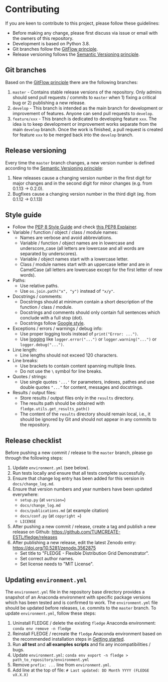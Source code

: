 # Contributing

If you are keen to contribute to this project, please follow these guidelines:

- Before making any change, please first discuss via issue or email with the owners of this repository.
- Development is based on Python 3.8.
- Git branches follow the [GitFlow principle](https://nvie.com/posts/a-successful-git-branching-model/).
- Release versioning follows the [Semantic Versioning principle](https://semver.org/).

## Git branches

Based on the [GitFlow principle](https://nvie.com/posts/a-successful-git-branching-model/) there are the following branches:

1. `master` - Contains stable release versions of the repository. Only admins should send pull requests / commits to `master` when 1) fixing a critical bug or 2) publishing a new release.
2. `develop` - This branch is intended as the main branch for development or improvement of features. Anyone can send pull requests to `develop`.
3. `feature/xxx` - This branch is dedicated to developing feature `xxx`. The idea is to keep development or improvement works separate from the main `develop` branch. Once the work is finished, a pull request is created for feature `xxx` to be merged back into the `develop` branch.

## Release versioning

Every time the `master` branch changes, a new version number is defined according to the [Semantic Versioning principle](https://semver.org/):

1. New releases cause a changing version number in the first digit for major changes and in the second digit for minor changes (e.g. from 0.1.13 -> 0.2.0).
2. Bugfixes cause a changing version number in the third digit (eg. from 0.1.12 -> 0.1.13)

## Style guide

- Follow the [PEP 8 Style Guide](https://www.python.org/dev/peps/pep-0008/) and check [this PEP8 Explainer](https://realpython.com/python-pep8/).
- Variable / function / object / class / module names:
    - Names are verbose and avoid abbreviations.
    - Variable / function / object names are in lowercase and underscore_case (all letters are lowercase and all words are separated by underscores).
    - Variable / object names start with a lowercase letter.
    - Class / module names start with an uppercase letter and are in CamelCase (all letters are lowercase except for the first letter of new words).
- Paths:
    - Use relative paths.
    - Use `os.join.path("x", "y")` instead of `"x/y"`.
- Docstrings / comments:
    - Docstrings should at minimum contain a short description of the function / class / module.
    - Docstrings and comments should only contain full sentences which conclude with a full stop (dot).
    - Docstrings follow [Google style](https://sphinxcontrib-napoleon.readthedocs.io/en/latest/example_google.html).
- Exceptions / errors / warnings / debug info:
    - Use proper logging tools instead of `print("Error: ...")`.
    - Use [logging](https://docs.python.org/3.6/library/logging.html) like `logger.error("...")` or `logger.warning("...")` or `logger.debug("...")`.
- Line length:
    - Line lengths should not exceed 120 characters.
- Line breaks:
    - Use brackets to contain content spanning multiple lines.
    - Do not use the `\` symbol for line breaks.
- Quotes / strings:
    - Use single quotes `'...'` for parameters, indexes, pathes and use double quotes `"..."` for content, messages and docstrings.
- Results / output files:
    - Store results / output files only in the `results` directory.
    - The results path should be obtained with `fledge.utils.get_results_path()`
    - The content of the `results` directory should remain local, i.e., it should be ignored by Git and should not appear in any commits to the repository.

## Release checklist

Before pushing a new commit / release to the `master` branch, please go through the following steps:

1. Update `environment.yml` (see below).
2. Run tests locally and ensure that all tests complete successfully.
3. Ensure that change log entry has been added for this version in `docs/change_log.md`.
4. Ensure that version numbers and year numbers have been updated everywhere:
    - `setup.py` (at `version=`)
    - `docs/change_log.md`
    - `docs/publications.md` (at example citation)
    - `docs/conf.py` (at `copyright =`)
    - `LICENSE`
5. After pushing a new commit / release, create a tag and publish a new release on Github: <https://github.com/TUMCREATE-ESTL/fledge/releases>
6. After publishing a new release, edit the latest Zenodo entry: <https://doi.org/10.5281/zenodo.3562875>
    - Set title to "FLEDGE - Flexible Distribution Grid Demonstrator".
    - Set correct author names.
    - Set license needs to "MIT License".

## Updating `environment.yml`

The `environment.yml` file in the repository base directory provides a snapshot of an Anaconda environment with specific package versions which has been tested and is confirmed to work. The `environment.yml` file should be updated before releases, i.e. commits to the `master` branch. To update `environment.yml`, follow these steps:

1. Uninstall FLEDGE / delete the existing `fledge` Anaconda environment: `conda env remove -n fledge`
2. Reinstall FLEDGE / recreate the `fledge` Anaconda environment based on the recommended installation steps in [Getting started](getting_started.md).
3. Run **all test** and **all examples scripts** and fix any incompatibilities / bugs.
4. Update `environment.yml`: `conda env export -n fledge > path_to_repository/environment.yml`
5. Remove `prefix: ...` line from `environment.yml`.
6. Add line at the top of file: `# Last updated: DD Month YYYY (FLEDGE vX.X.X)`
